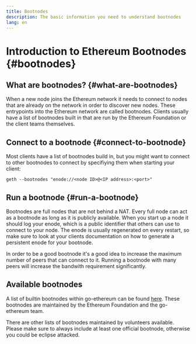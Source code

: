 ```yaml
---
title: Bootnodes
description: The basic information you need to understand bootnodes
lang: en
---
```


# Introduction to Ethereum Bootnodes {#bootnodes}

## What are bootnodes? {#what-are-bootnodes}

When a new node joins the Ethereum network it needs to connect to nodes that are already on the network in order to discover new nodes. These entrypoints into the Ethereum network are called bootnodes. Clients usually have a list of bootnodes built in that are run by the Ethereum Foundation or the client teams themselves.

## Connect to a bootnode {#connect-to-bootnode}

Most clients have a list of bootnodes build in, but you might want to connect to other bootnodes to connect by specifiying them when starting your client:
```
geth --bootnodes "enode://<node ID>@<IP address>:<port>"
```

## Run a bootnode {#run-a-bootnode}

Bootnodes are full nodes that are not behind a NAT. Every full node can act as a bootnode as long as it is publicly available.
When you start up a node it should log your enode, which is a public identifier that others can use to connect to your node.
The enode is usually regenerated on every restart, so make sure to look at your clients documentation on how to generate a persistent enode for your bootnode. 

In order to be a good bootnode it's a good idea to increase the maximum number of peers that can connect to it. Running a bootnode with many peers will increase the bandwith requirement significantly.

## Available bootnodes

A list of builtin bootnodes within go-ethereum can be found [here](https://github.com/ethereum/go-ethereum/blob/master/params/bootnodes.go#L23). These bootnodes are maintained by the Ethereum Foundation and the go-ethereum team. 

There are other lists of bootnodes maintained by volunteers available. Please make sure to always include at least one official bootnode, otherwise you could be eclipse attacked.
